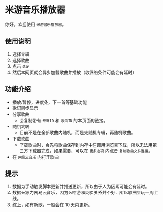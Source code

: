 
# 米游音乐播放器

你好，欢迎使用 `米游音乐播放器`。

## 使用说明

1. 选择专辑
2. 选择歌曲
3. 点击 `选定`
4. 然后本网页就会异步加载歌曲并播放（收网络条件可能会有延时）

## 功能介绍

- 播放/暂停，进度条，下一首等基础功能
- 歌词同步显示
- 分享歌曲
  - 会复制带有 `专辑ID` 和 `歌曲ID` 的本页面的链接。
- 随机跳转
  - 目前不是在全部歌曲内随机，而是先随机专辑，再随机歌曲。 
- 下载歌曲
  - 下载歌曲时，会先将歌曲保存到内存中在调用浏览器下载，所以无法用第三方下载器完成，如果需要，可以在 `更多选项` 内点击 `复制歌曲文件连接`。
- 在 `网易云音乐` 内打开歌曲

## 提示

1. 数据为手动触发脚本更新并推送更新，所以由于人为因素可能会有延时。
2. 数据来源为网易云音乐，因为米哈游和网页关系并不好，所以歌曲会玩一周上线。
3. 综上，如有新歌，一般会在 10 天内更新。
